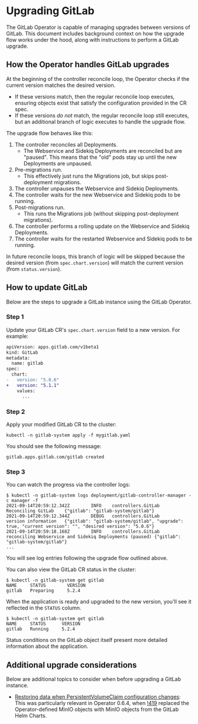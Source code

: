 # Upgrading GitLab

The GitLab Operator is capable of managing upgrades between versions of GitLab. This document includes background context on how the upgrade flow works under the hood, along with instructions to perform a GitLab upgrade.

## How the Operator handles GitLab upgrades

At the beginning of the controller reconcile loop, the Operator checks if the current version matches the desired version.

- If these versions match, then the regular reconcile loop executes, ensuring objects exist that satisfy the configuration provided in the CR spec.
- If these versions _do not_ match, the regular reconcile loop still executes, but an additional branch of logic executes to handle the upgrade flow.

The upgrade flow behaves like this:

1. The controller reconciles all Deployments.
   - The Webservice and Sidekiq Deployments are reconciled but are "paused". This means that the "old" pods stay up until the new Deployments are unpaused.
1. Pre-migrations run.
   - This effectively just runs the Migrations job, but skips post-deployment migrations.
1. The controller unpauses the Webservice and Sidekiq Deployments.
1. The controller waits for the new Webservice and Sidekiq pods to be running.
1. Post-migrations run.
   - This runs the Migrations job (without skipping post-deployment migrations).
1. The controller performs a rolling update on the Webservice and Sidekiq Deployments.
1. The controller waits for the restarted Webservice and Sidekiq pods to be running.

In future reconcile loops, this branch of logic will be skipped because the desired version (from `spec.chart.version`) will match the current version (from `status.version`).

## How to update GitLab

Below are the steps to upgrade a GitLab instance using the GitLab Operator.

### Step 1

Update your GitLab CR's `spec.chart.version` field to a new version. For example:

```diff
apiVersion: apps.gitlab.com/v1beta1
kind: GitLab
metadata:
  name: gitlab
spec:
  chart:
-   version: "5.0.6"
+   version: "5.1.1"
    values:
      ...
```

### Step 2

Apply your modified GitLab CR to the cluster:

```shell
kubectl -n gitlab-system apply -f mygitlab.yaml
```

You should see the following message:

```shell
gitlab.apps.gitlab.com/gitlab created
```

### Step 3

You can watch the progress via the controller logs:

```shell
$ kubectl -n gitlab-system logs deployment/gitlab-controller-manager -c manager -f
2021-09-14T20:59:12.342Z        INFO    controllers.GitLab      Reconciling GitLab    {"gitlab": "gitlab-system/gitlab"}
2021-09-14T20:59:12.344Z        DEBUG   controllers.GitLab      version information   {"gitlab": "gitlab-system/gitlab", "upgrade": true, "current version": "", "desired version": "5.0.6"}
2021-09-14T20:59:18.168Z        INFO    controllers.GitLab      reconciling Webservice and Sidekiq Deployments (paused) {"gitlab": "gitlab-system/gitlab"}
...
```

You will see log entries following the upgrade flow outlined above.

You can also view the GitLab CR status in the cluster:

```shell
$ kubectl -n gitlab-system get gitlab
NAME     STATUS        VERSION
gitlab   Preparing     5.2.4
```

When the application is ready and upgraded to the new version, you'll see it reflected in the `STATUS` column.

```shell
$ kubectl -n gitlab-system get gitlab
NAME     STATUS      VERSION
gitlab   Running     5.2.4
```

Status conditions on the GitLab object itself present more detailed information about the application.

## Additional upgrade considerations

Below are additional topics to consider when before upgrading a GitLab instance.

- [Restoring data when PersistentVolumeClaim configuration changes](troubleshooting.md#restoring-data-when-persistentvolumeclaim-configuration-changes): This was particularly relevant in Operator 0.6.4, when [!419](https://gitlab.com/gitlab-org/cloud-native/gitlab-operator/-/merge_requests/419) replaced the Operator-defined MinIO objects with MinIO objects from the GitLab Helm Charts.
